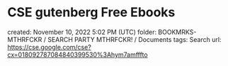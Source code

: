 # CSE gutenberg Free Ebooks

created: November 10, 2022 5:02 PM (UTC)
folder: BOOKMRKS-MTHRFCKR / SEARCH PARTY MTHRFCKR! / Documents
tags: Search
url: https://cse.google.com/cse?cx=018092787084840399530%3Ahym7amfffto